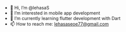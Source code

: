 - 👋 Hi, I’m @lehasaS
- 👀 I’m interested in mobile app development
- 🌱 I’m currently learning flutter development with Dart
- 📫 How to reach me: lehasaseoe77@gmail.com
<!---
lehasaS/lehasaS is a ✨ special ✨ repository because its `README.md` (this file) appears on your GitHub profile.
You can click the Preview link to take a look at your changes.
--->
